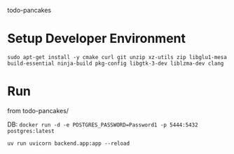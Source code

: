 todo-pancakes

# Setup Developer Environment
`
sudo apt-get install -y cmake curl git unzip xz-utils zip libglu1-mesa build-essential ninja-build pkg-config libgtk-3-dev liblzma-dev clang
`
# Run
from todo-pancakes/

DB:
`
docker run -d -e POSTGRES_PASSWORD=Password1 -p 5444:5432 postgres:latest
`

`
uv run uvicorn backend.app:app --reload
`